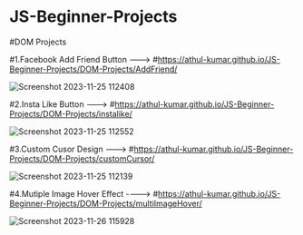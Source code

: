 # JS-Beginner-Projects

#DOM Projects

#1.Facebook Add Friend Button ---> #https://athul-kumar.github.io/JS-Beginner-Projects/DOM-Projects/AddFriend/

![Screenshot 2023-11-25 112408](https://github.com/Athul-Kumar/JS-Beginner-Projects/assets/109644387/c64864a2-1d10-4515-9ec2-902cee27a9e9)


#2.Insta Like Button  ---> #https://athul-kumar.github.io/JS-Beginner-Projects/DOM-Projects/instalike/

![Screenshot 2023-11-25 112552](https://github.com/Athul-Kumar/JS-Beginner-Projects/assets/109644387/c6f7ae90-c259-42ee-9796-09d100c0298c)



#3.Custom Cusor Design  ---> #https://athul-kumar.github.io/JS-Beginner-Projects/DOM-Projects/customCursor/


  ![Screenshot 2023-11-25 112139](https://github.com/Athul-Kumar/JS-Beginner-Projects/assets/109644387/8d6f37f4-241b-4252-b2a7-10d006b4b0e9)


#4.Mutiple Image Hover Effect  ----> #https://athul-kumar.github.io/JS-Beginner-Projects/DOM-Projects/multiImageHover/

![Screenshot 2023-11-26 115928](https://github.com/Athul-Kumar/JS-Beginner-Projects/assets/109644387/4b422b36-7720-49bc-89ec-7673ebdb1a6c)
